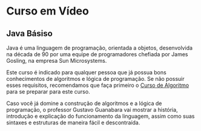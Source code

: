 # Curso em Vídeo

## Java Básiso

Java é uma linguagem de programação, orientada a objetos, desenvolvida na década de 90 por uma equipe de programadores chefiada por James Gosling, na empresa Sun Microsystems.

Este curso é indicado para qualquer pessoa que já possua bons conhecimentos de algoritmos e lógica de programação. Se não possuir esses requisitos, recomendamos que faça primeiro o [Curso de Algoritmo](https://www.cursoemvideo.com/cursos-gratis/curso-de-algoritmo/) para se preparar para este curso.

Caso você já domine a construção de algoritmos e a lógica de programação, o professor Gustavo Guanabara vai mostrar a história, introdução e explicação do funcionamento da linguagem, assim como suas sintaxes e estruturas de maneira fácil e descontraída.
